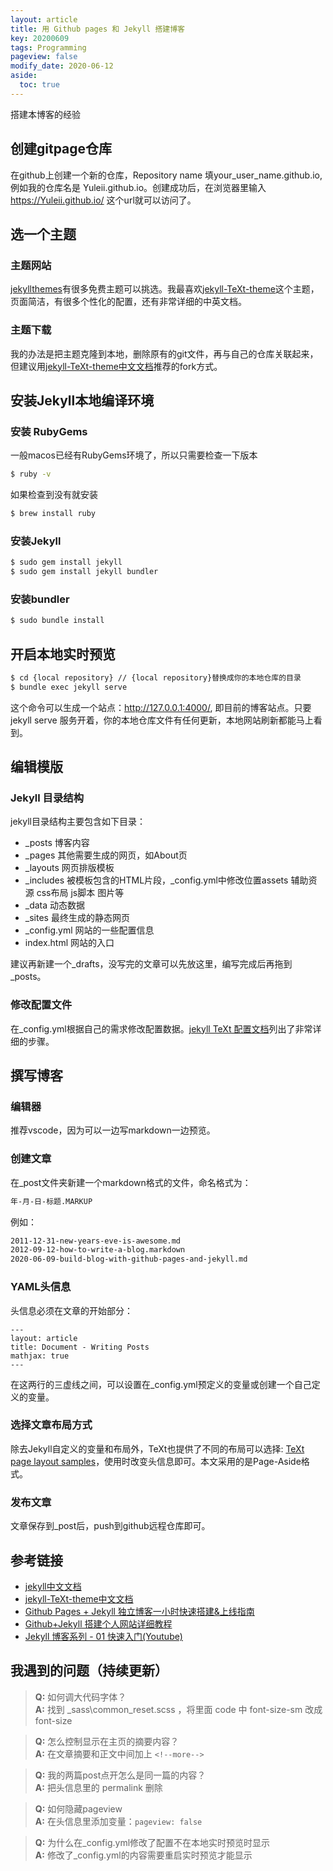 ```yaml
---
layout: article
title: 用 Github pages 和 Jekyll 搭建博客
key: 20200609
tags: Programming
pageview: false
modify_date: 2020-06-12
aside:
  toc: true
---
```



搭建本博客的经验

<!--more-->


## 创建gitpage仓库
在github上创建一个新的仓库，Repository name 填your_user_name.github.io, 例如我的仓库名是 Yuleii.github.io。创建成功后，在浏览器里输入 https://Yuleii.github.io/ 这个url就可以访问了。

## 选一个主题
### 主题网站
[jekyllthemes](http://jekyllthemes.org/)有很多免费主题可以挑选。我最喜欢[jekyll-TeXt-theme](https://github.com/kitian616/jekyll-TeXt-theme)这个主题，页面简洁，有很多个性化的配置，还有非常详细的中英文档。

### 主题下载
我的办法是把主题克隆到本地，删除原有的git文件，再与自己的仓库关联起来，但建议用[jekyll-TeXt-theme中文文档](https://tianqi.name/jekyll-TeXt-theme/docs/zh/quick-start)推荐的fork方式。

## 安装Jekyll本地编译环境
### 安装 RubyGems

一般macos已经有RubyGems环境了，所以只需要检查一下版本

```bash
$ ruby -v
```
如果检查到没有就安装
```bash
$ brew install ruby
```

### 安装Jekyll

```bash
$ sudo gem install jekyll
$ sudo gem install jekyll bundler
```
### 安装bundler
```bash
$ sudo bundle install
```
## 开启本地实时预览
```bash
$ cd {local repository} // {local repository}替换成你的本地仓库的目录
$ bundle exec jekyll serve
```
这个命令可以生成一个站点：http://127.0.0.1:4000/, 即目前的博客站点。只要 jekyll serve 服务开着，你的本地仓库文件有任何更新，本地网站刷新都能马上看到。

## 编辑模版
### Jekyll 目录结构
jekyll目录结构主要包含如下目录：
- _posts 博客内容
- _pages 其他需要生成的网页，如About页
- _layouts 网页排版模板
- _includes 被模板包含的HTML片段，_config.yml中修改位置assets 辅助资源 css布局 js脚本 图片等
- _data 动态数据
- _sites 最终生成的静态网页
- _config.yml 网站的一些配置信息
- index.html 网站的入口


建议再新建一个_drafts，没写完的文章可以先放这里，编写完成后再拖到_posts。

### 修改配置文件
在_config.yml根据自己的需求修改配置数据。[jekyll TeXt 配置文档](https://tianqi.name/jekyll-TeXt-theme/docs/zh/configuration)列出了非常详细的步骤。


## 撰写博客
### 编辑器
推荐vscode，因为可以一边写markdown一边预览。
### 创建文章
在_post文件夹新建一个markdown格式的文件，命名格式为：
```md
年-月-日-标题.MARKUP
```
例如：
```md
2011-12-31-new-years-eve-is-awesome.md
2012-09-12-how-to-write-a-blog.markdown
2020-06-09-build-blog-with-github-pages-and-jekyll.md

```

### YAML头信息
头信息必须在文章的开始部分：
```
---
layout: article
title: Document - Writing Posts
mathjax: true
---
```
在这两行的三虚线之间，可以设置在_config.yml预定义的变量或创建一个自己定义的变量。

### 选择文章布局方式
除去Jekyll自定义的变量和布局外，TeXt也提供了不同的布局可以选择: [TeXt page layout samples](https://tianqi.name/jekyll-TeXt-theme/samples.html)，使用时改变头信息即可。本文采用的是Page-Aside格式。

### 发布文章
文章保存到_post后，push到github远程仓库即可。


## 参考链接
- [jekyll中文文档](http://jekyllcn.com/)
- [jekyll-TeXt-theme中文文档](https://tianqi.name/jekyll-TeXt-theme/docs/zh/quick-start)  
- [Github Pages + Jekyll 独立博客一小时快速搭建&上线指南](https://www.jianshu.com/p/7593508666f8)  
- [Github+Jekyll 搭建个人网站详细教程](https://www.jianshu.com/p/9f71e260925d)  
- [Jekyll 博客系列 - 01 快速入门(Youtube)](https://youtu.be/Zt_QzSbyDcw)

## 我遇到的问题（持续更新）
> **Q:** 如何调大代码字体？  
>  **A:** 找到 _sass\common_reset.scss ，将里面 code 中 font-size-sm 改成 font-size

> **Q:** 怎么控制显示在主页的摘要内容？  
  **A:** 在文章摘要和正文中间加上 `<!--more-->` 

> **Q:** 我的两篇post点开怎么是同一篇的内容？  
> **A:** 把头信息里的 permalink 删除

> **Q:** 如何隐藏pageview  
> **A:** 在头信息里添加变量：`pageview: false`   

> **Q:** 为什么在_config.yml修改了配置不在本地实时预览时显示   
> **A:** 修改了_config.yml的内容需要重启实时预览才能显示